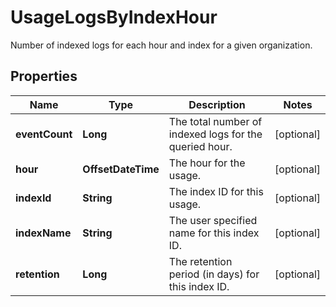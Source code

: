 

# UsageLogsByIndexHour

Number of indexed logs for each hour and index for a given organization.
## Properties

Name | Type | Description | Notes
------------ | ------------- | ------------- | -------------
**eventCount** | **Long** | The total number of indexed logs for the queried hour. |  [optional]
**hour** | **OffsetDateTime** | The hour for the usage. |  [optional]
**indexId** | **String** | The index ID for this usage. |  [optional]
**indexName** | **String** | The user specified name for this index ID. |  [optional]
**retention** | **Long** | The retention period (in days) for this index ID. |  [optional]



